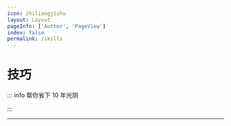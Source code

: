 ```yaml
---
icon: zhiliangjishu
layout: Layout
pageInfo: ['Author', 'PageView']
index: false
permalink: /skills
---
```


# 技巧

::: info 帮你省下 10 年光阴

:::

---
